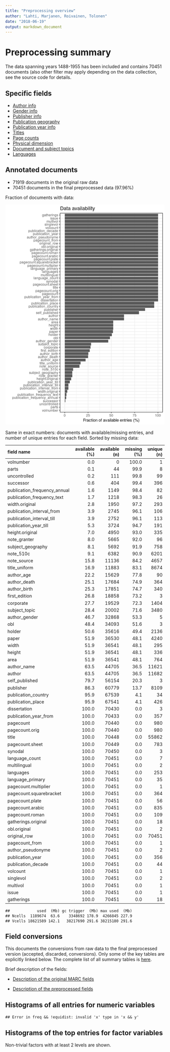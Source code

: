 ```yaml
---
title: "Preprocessing overview"
author: "Lahti, Marjanen, Roivainen, Tolonen"
date: "2018-06-19"
output: markdown_document
---
```


# Preprocessing summary

The data spanning years 1488-1955 has been included and contains 70451 documents (also other filter may apply depending on the data collection, see the source code for details.



## Specific fields

  * [Author info](author.md)
  * [Gender info](gender.md)
  * [Publisher info](publisher.md)
  * [Publication geography](publicationplace.md)
  * [Publication year info](publicationyear.md)
  * [Titles](title.md)  
  * [Page counts](pagecount.md)
  * [Physical dimension](dimension.md)    
  * [Document and subject topics](topic.md)
  * [Languages](language.md)


## Annotated documents

  * 71919 documents in the original raw data
  * 70451 documents in the final preprocessed data (97.96%)

Fraction of documents with data:

![plot of chunk summaryannotations](figure/summaryannotations-1.png)

Same in exact numbers: documents with available/missing entries, and number of unique entries for each field. Sorted by missing data:


|field name                   | available (%)| available (n)| missing (%)| unique (n)|
|:----------------------------|-------------:|-------------:|-----------:|----------:|
|volnumber                    |           0.0|             0|       100.0|          1|
|parts                        |           0.1|            44|        99.9|          8|
|uncontrolled                 |           0.2|           111|        99.8|         99|
|successor                    |           0.6|           404|        99.4|        396|
|publication_frequency_annual |           1.6|          1149|        98.4|         82|
|publication_frequency_text   |           1.7|          1218|        98.3|         26|
|width.original               |           2.8|          1950|        97.2|        293|
|publication_interval_from    |           3.9|          2745|        96.1|        106|
|publication_interval_till    |           3.9|          2752|        96.1|        113|
|publication_year_till        |           5.3|          3724|        94.7|        191|
|height.original              |           7.0|          4950|        93.0|        335|
|note_granter                 |           8.0|          5665|        92.0|         96|
|subject_geography            |           8.1|          5692|        91.9|        758|
|note_510c                    |           9.1|          6382|        90.9|       6201|
|note_source                  |          15.8|         11136|        84.2|       4657|
|title_uniform                |          16.9|         11883|        83.1|       8674|
|author_age                   |          22.2|         15629|        77.8|         90|
|author_death                 |          25.1|         17684|        74.9|        364|
|author_birth                 |          25.3|         17851|        74.7|        340|
|first_edition                |          26.8|         18858|        73.2|          3|
|corporate                    |          27.7|         19529|        72.3|       1404|
|subject_topic                |          28.4|         20002|        71.6|       3480|
|author_gender                |          46.7|         32868|        53.3|          5|
|obl                          |          48.4|         34093|        51.6|          3|
|holder                       |          50.6|         35616|        49.4|       2136|
|paper                        |          51.9|         36530|        48.1|       4240|
|width                        |          51.9|         36541|        48.1|        295|
|height                       |          51.9|         36541|        48.1|        336|
|area                         |          51.9|         36541|        48.1|        764|
|author_name                  |          63.5|         44705|        36.5|      11621|
|author                       |          63.5|         44705|        36.5|      11682|
|self_published               |          79.7|         56154|        20.3|          3|
|publisher                    |          86.3|         60779|        13.7|       8109|
|publication_country          |          95.9|         67539|         4.1|         34|
|publication_place            |          95.9|         67541|         4.1|        426|
|dissertation                 |         100.0|         70430|         0.0|          3|
|publication_year_from        |         100.0|         70433|         0.0|        357|
|pagecount                    |         100.0|         70440|         0.0|        980|
|pagecount.orig               |         100.0|         70440|         0.0|        980|
|title                        |         100.0|         70448|         0.0|      55862|
|pagecount.sheet              |         100.0|         70449|         0.0|        783|
|synodal                      |         100.0|         70450|         0.0|          3|
|language_count               |         100.0|         70451|         0.0|          7|
|multilingual                 |         100.0|         70451|         0.0|          2|
|languages                    |         100.0|         70451|         0.0|        253|
|language_primary             |         100.0|         70451|         0.0|         35|
|pagecount.multiplier         |         100.0|         70451|         0.0|          1|
|pagecount.squarebracket      |         100.0|         70451|         0.0|        364|
|pagecount.plate              |         100.0|         70451|         0.0|         56|
|pagecount.arabic             |         100.0|         70451|         0.0|        835|
|pagecount.roman              |         100.0|         70451|         0.0|        109|
|gatherings.original          |         100.0|         70451|         0.0|         18|
|obl.original                 |         100.0|         70451|         0.0|          2|
|original_row                 |         100.0|         70451|         0.0|      70451|
|pagecount_from               |         100.0|         70451|         0.0|          1|
|author_pseudonyme            |         100.0|         70451|         0.0|          2|
|publication_year             |         100.0|         70451|         0.0|        356|
|publication_decade           |         100.0|         70451|         0.0|         44|
|volcount                     |         100.0|         70451|         0.0|          1|
|singlevol                    |         100.0|         70451|         0.0|          2|
|multivol                     |         100.0|         70451|         0.0|          1|
|issue                        |         100.0|         70451|         0.0|          1|
|gatherings                   |         100.0|         70451|         0.0|         18|

```
##            used  (Mb) gc trigger  (Mb) max used  (Mb)
## Ncells  1189674  63.6    3348692 178.9  4266845 227.9
## Vcells 18621589 142.1   38217690 291.6 38215180 291.6
```


## Field conversions

This documents the conversions from raw data to the final preprocessed version (accepted, discarded, conversions). Only some of the key tables are explicitly linked below. The complete list of all summary tables is [here](output.tables/).

Brief description of the fields:

 * [Description of the original MARC fields](https://github.com/COMHIS/bibliographica/blob/master/inst/extdata/fieldnames.csv)

 * [Description of the preprocessed fields](https://github.com/COMHIS/bibliographica/blob/master/inst/extdata/fieldnames_polished.csv)


## Histograms of all entries for numeric variables


```
## Error in freq && !equidist: invalid 'x' type in 'x && y'
```


## Histograms of the top entries for factor variables

Non-trivial factors with at least 2 levels are shown.





